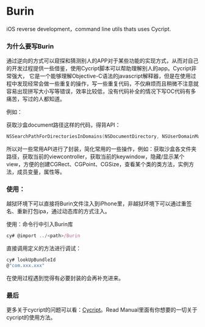 # Burin

iOS reverse development，command line utils thats uses Cycript.

### 为什么要写Burin

通过逆向的方式可以窥探和猜测别人的APP对于某些功能的实现方式，从而对自己的开发过程提供一些借鉴，使用Cycript脚本可以帮助理解别人的app。Cycript非常强大， 它是一个能够理解Objective-C语法的javascript解释器，但是在使用过程中发现经常会做一些重复的操作，写一些重复代码，不仅麻烦而且稍微不注意就容易出现拼写大小写等错误，效率比较低，没有代码补全的情况下写OC代码有多痛苦，写过的人都知道。

例如：

获取沙盒document路径这样的代码，得背API：

```objective-c
NSSearchPathForDirectoriesInDomains(NSDocumentDirectory, NSUserDomainMask, YES)[0];
```

所以对一些常用API进行了封装，简化常用的一些操作，例如：获取沙盒各文件夹路径，获取当前的viewcontroller，获取当前的keywindow，隐藏/显示某个view，方便的创建CGRect、CGPoint、CGSize，查看某个类的类方法，实例方法，成员变量，属性等。

### 使用：

越狱环境下可以直接将Burin文件注入到iPhone里，非越狱环境下可以通过重签名、重新打包ipa，通过动态库的方式注入。

使用：命令行中引入Burin库

```js
cy# @import ../<path>/Burin
```

直接调用定义的方法进行调试：

```js
cy# lookUpBundleId
@"com.xxx.xxx"
```

在使用过程遇到觉得有必要封装的会再补充进来。

### 最后

更多关于cycript的问题可以看：[Cycript](http://www.cycript.org)。Read Manual里面有你想要的一切关于cycript的使用方法。